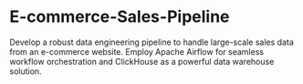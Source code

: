 # E-commerce-Sales-Pipeline
Develop a robust data engineering pipeline to handle large-scale sales data from an e-commerce website. Employ Apache Airflow for seamless workflow orchestration and ClickHouse as a powerful data warehouse solution.

